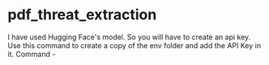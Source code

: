 # pdf_threat_extraction

I have used Hugging Face's model. So you will have to create an api key. 
Use this command to create a copy of the env folder and add the API Key in it.
Command - 

